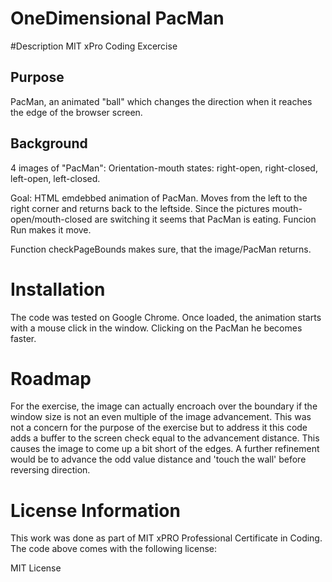 # OneDimensional PacMan

#Description
MIT xPro Coding Excercise

## Purpose
PacMan, an animated "ball" which changes the direction when it reaches the edge of the browser screen.

## Background
4 images of "PacMan": Orientation-mouth states: right-open, right-closed, left-open, left-closed.

Goal: HTML emdebbed animation of PacMan. Moves from the left to the right corner and returns back to the leftside. Since the pictures mouth-open/mouth-closed are switching it seems that PacMan is eating. Funcion Run makes it move. 

Function checkPageBounds makes sure, that the image/PacMan returns. 


# Installation
The code was tested on Google Chrome. Once loaded, the animation starts with a mouse click in the window. Clicking on the PacMan he becomes faster.


# Roadmap
For the exercise, the image can actually encroach over the boundary if the window size is not an even multiple of the image advancement. This was not a concern for the purpose of the exercise but to address it this code adds a buffer to the screen check equal to the advancement distance. This causes the image to come up a bit short of the edges. A further refinement would be to advance the odd value distance and 'touch the wall' before reversing direction. 

# License Information
This work was done as part of MIT xPRO Professional Certificate in Coding. The code above comes with the following license:

MIT License
